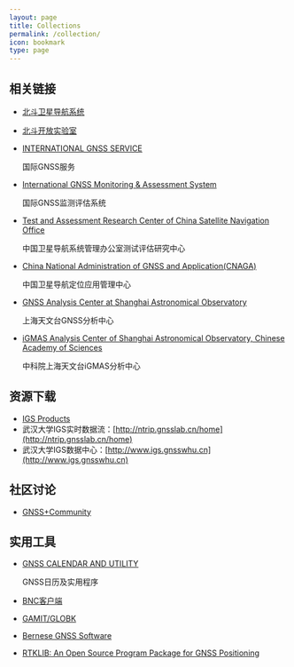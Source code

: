 ```yaml
---
layout: page
title: Collections
permalink: /collection/
icon: bookmark
type: page
---
```


##  相关链接

- [北斗卫星导航系统](http://www.beidou.gov.cn/)

- [北斗开放实验室](http://www.gnssopenlab.org)

- [INTERNATIONAL GNSS SERVICE](http://www.igs.org/)

  国际GNSS服务

- [International GNSS Monitoring & Assessment System](http://www.igmas.org/)

  国际GNSS监测评估系统

- [Test and Assessment Research Center of China Satellite Navigation Office](http://www.csno-tarc.cn/)

  中国卫星导航系统管理办公室测试评估研究中心

- [China National Administration of GNSS and Application(CNAGA)](http://www.chinabeidou.gov.cn/)

  中国卫星导航定位应用管理中心

- [GNSS Analysis Center at Shanghai Astronomical Observatory](http://www.shao.ac.cn/shao_gnss_ac) 

  上海天文台GNSS分析中心

- [iGMAS Analysis Center of Shanghai Astronomical Observatory, Chinese Academy of Sciences](http://112.65.161.230/Eng-index.html)

  中科院上海天文台iGMAS分析中心




## 资源下载

- [IGS Products](https://kb.igs.org/hc/en-us/articles/115003935351)
- 武汉大学IGS实时数据流：[http://ntrip.gnsslab.cn/home](http://ntrip.gnsslab.cn/home)
-  武汉大学IGS数据中心：[http://www.igs.gnsswhu.cn](http://www.igs.gnsswhu.cn)



## 社区讨论

- [GNSS+Community](http://gnsscommunity.com/forum.php)



## 实用工具

- [GNSS CALENDAR AND UTILITY](http://www.gnsscalendar.com/)

  GNSS日历及实用程序

- [BNC客户端](https://igs.bkg.bund.de/ntrip/download)

- [GAMIT/GLOBK](GAMIT/GLOBK)
- [Bernese GNSS Software](http://www.bernese.unibe.ch/)
- [RTKLIB: An Open Source Program Package for GNSS Positioning](http://www.rtklib.com/)




